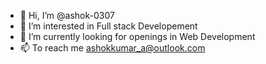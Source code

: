 - 👋 Hi, I’m @ashok-0307
- 👀 I’m interested in Full stack Developement
- 🌱 I’m currently looking for openings in Web Development
- 📫 To reach me ashokkumar_a@outlook.com


<!---
ashok-0307/ashok-0307 is a ✨ special ✨ repository because its `README.md` (this file) appears on your GitHub profile.
You can click the Preview link to take a look at your changes.
--->
